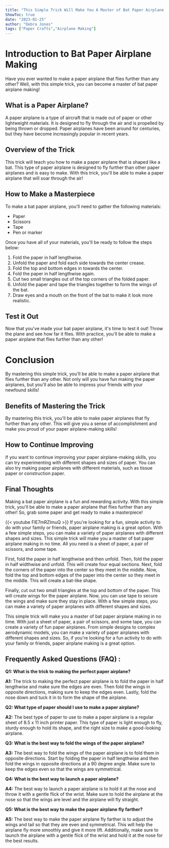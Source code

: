 ```yaml
---
title: "This Simple Trick Will Make You A Master of Bat Paper Airplane Making!"
ShowToc: true 
date: "2023-01-25"
author: "Debra Jones" 
tags: ["Paper Crafts","Airplane Making"]
---
```

# Introduction to Bat Paper Airplane Making

Have you ever wanted to make a paper airplane that flies further than any other? Well, with this simple trick, you can become a master of bat paper airplane making!

## What is a Paper Airplane?

A paper airplane is a type of aircraft that is made out of paper or other lightweight materials. It is designed to fly through the air and is propelled by being thrown or dropped. Paper airplanes have been around for centuries, but they have become increasingly popular in recent years.

## Overview of the Trick

This trick will teach you how to make a paper airplane that is shaped like a bat. This type of paper airplane is designed to fly further than other paper airplanes and is easy to make. With this trick, you'll be able to make a paper airplane that will soar through the air!

## How to Make a Masterpiece

To make a bat paper airplane, you'll need to gather the following materials:

- Paper
- Scissors
- Tape
- Pen or marker

Once you have all of your materials, you'll be ready to follow the steps below:

1. Fold the paper in half lengthwise.
2. Unfold the paper and fold each side towards the center crease.
3. Fold the top and bottom edges in towards the center.
4. Fold the paper in half lengthwise again.
5. Cut two small triangles out of the top corners of the folded paper.
6. Unfold the paper and tape the triangles together to form the wings of the bat.
7. Draw eyes and a mouth on the front of the bat to make it look more realistic.

## Test it Out

Now that you've made your bat paper airplane, it's time to test it out! Throw the plane and see how far it flies. With practice, you'll be able to make a paper airplane that flies further than any other!

# Conclusion

By mastering this simple trick, you'll be able to make a paper airplane that flies further than any other. Not only will you have fun making the paper airplanes, but you'll also be able to impress your friends with your newfound skills!

## Benefits of Mastering the Trick

By mastering this trick, you'll be able to make paper airplanes that fly further than any other. This will give you a sense of accomplishment and make you proud of your paper airplane-making skills!

## How to Continue Improving

If you want to continue improving your paper airplane-making skills, you can try experimenting with different shapes and sizes of paper. You can also try making paper airplanes with different materials, such as tissue paper or construction paper.

## Final Thoughts

Making a bat paper airplane is a fun and rewarding activity. With this simple trick, you'll be able to make a paper airplane that flies further than any other! So, grab some paper and get ready to make a masterpiece!

{{< youtube FlE7mRZImuQ >}} 
If you're looking for a fun, simple activity to do with your family or friends, paper airplane making is a great option. With a few simple steps, you can make a variety of paper airplanes with different shapes and sizes. This simple trick will make you a master of bat paper airplane making in no time. All you need is a sheet of paper, a pair of scissors, and some tape. 

First, fold the paper in half lengthwise and then unfold. Then, fold the paper in half widthwise and unfold. This will create four equal sections. Next, fold the corners of the paper into the center so they meet in the middle. Now, fold the top and bottom edges of the paper into the center so they meet in the middle. This will create a bat-like shape.

Finally, cut out two small triangles at the top and bottom of the paper. This will create wings for the paper airplane. Now, you can use tape to secure the wings and make sure they stay in place. With a few simple steps, you can make a variety of paper airplanes with different shapes and sizes.

This simple trick will make you a master of bat paper airplane making in no time. With just a sheet of paper, a pair of scissors, and some tape, you can create a variety of fun paper airplanes. From simple designs to complex aerodynamic models, you can make a variety of paper airplanes with different shapes and sizes. So, if you're looking for a fun activity to do with your family or friends, paper airplane making is a great option.

## Frequently Asked Questions (FAQ) :
**Q1: What is the trick to making the perfect paper airplane?**

**A1:** The trick to making the perfect paper airplane is to fold the paper in half lengthwise and make sure the edges are even. Then fold the wings in opposite directions, making sure to keep the edges even. Lastly, fold the nose down and tuck it in to form the shape of the airplane. 

**Q2: What type of paper should I use to make a paper airplane?** 

**A2:** The best type of paper to use to make a paper airplane is a regular sheet of 8.5 x 11 inch printer paper. This type of paper is light enough to fly, sturdy enough to hold its shape, and the right size to make a good-looking airplane. 

**Q3: What is the best way to fold the wings of the paper airplane?**

**A3:** The best way to fold the wings of the paper airplane is to fold them in opposite directions. Start by folding the paper in half lengthwise and then fold the wings in opposite directions at a 90 degree angle. Make sure to keep the edges even so that the wings are symmetrical. 

**Q4: What is the best way to launch a paper airplane?**

**A4:** The best way to launch a paper airplane is to hold it at the nose and throw it with a gentle flick of the wrist. Make sure to hold the airplane at the nose so that the wings are level and the airplane will fly straight. 

**Q5: What is the best way to make the paper airplane fly farther?**

**A5:** The best way to make the paper airplane fly farther is to adjust the wings and tail so that they are even and symmetrical. This will help the airplane fly more smoothly and give it more lift. Additionally, make sure to launch the airplane with a gentle flick of the wrist and hold it at the nose for the best results.



